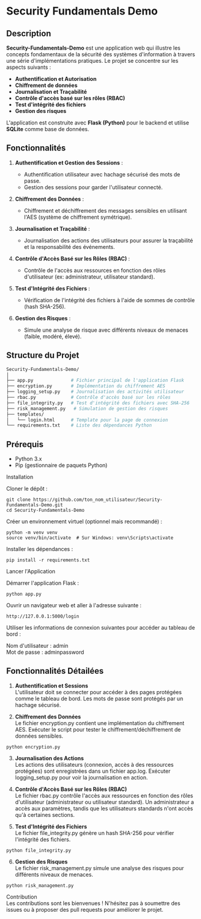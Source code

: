 # Security Fundamentals Demo

## Description

**Security-Fundamentals-Demo** est une application web qui illustre les concepts fondamentaux de la sécurité des systèmes d'information à travers une série d'implémentations pratiques. Le projet se concentre sur les aspects suivants :

- **Authentification et Autorisation**
- **Chiffrement de données**
- **Journalisation et Traçabilité**
- **Contrôle d'accès basé sur les rôles (RBAC)**
- **Test d'intégrité des fichiers**
- **Gestion des risques**

L'application est construite avec **Flask (Python)** pour le backend et utilise **SQLite** comme base de données.

## Fonctionnalités

1. **Authentification et Gestion des Sessions** : 
   - Authentification utilisateur avec hachage sécurisé des mots de passe.
   - Gestion des sessions pour garder l'utilisateur connecté.
   
2. **Chiffrement des Données** :
   - Chiffrement et déchiffrement des messages sensibles en utilisant l'AES (système de chiffrement symétrique).

3. **Journalisation et Traçabilité** :
   - Journalisation des actions des utilisateurs pour assurer la traçabilité et la responsabilité des événements.

4. **Contrôle d'Accès Basé sur les Rôles (RBAC)** :
   - Contrôle de l'accès aux ressources en fonction des rôles d'utilisateur (ex: administrateur, utilisateur standard).

5. **Test d'Intégrité des Fichiers** :
   - Vérification de l'intégrité des fichiers à l'aide de sommes de contrôle (hash SHA-256).

6. **Gestion des Risques** :
   - Simule une analyse de risque avec différents niveaux de menaces (faible, modéré, élevé).

## Structure du Projet

```bash
Security-Fundamentals-Demo/
│
├── app.py              # Fichier principal de l'application Flask
├── encryption.py       # Implémentation du chiffrement AES
├── logging_setup.py    # Journalisation des activités utilisateur
├── rbac.py             # Contrôle d'accès basé sur les rôles
├── file_integrity.py   # Test d'intégrité des fichiers avec SHA-256
├── risk_management.py   # Simulation de gestion des risques
├── templates/
│   └── login.html      # Template pour la page de connexion
└── requirements.txt    # Liste des dépendances Python
```

## Prérequis  

- Python 3.x  
- Pip (gestionnaire de paquets Python)  

Installation  
 
Cloner le dépôt :  
```
git clone https://github.com/ton_nom_utilisateur/Security-Fundamentals-Demo.git
cd Security-Fundamentals-Demo
```
Créer un environnement virtuel (optionnel mais recommandé) :  

```
python -m venv venv
source venv/bin/activate  # Sur Windows: venv\Scripts\activate
```
Installer les dépendances :  

```
pip install -r requirements.txt
```
Lancer l'Application  

Démarrer l'application Flask :  

```
python app.py
```
Ouvrir un navigateur web et aller à l'adresse suivante :  

```
http://127.0.0.1:5000/login
```
Utiliser les informations de connexion suivantes pour accéder au tableau de bord :  

Nom d'utilisateur : admin  
Mot de passe : adminpassword  

## Fonctionnalités Détailées  

1. **Authentification et Sessions**  
L'utilisateur doit se connecter pour accéder à des pages protégées comme le tableau de bord. Les mots de passe sont protégés par un hachage sécurisé.  

2. **Chiffrement des Données**  
Le fichier encryption.py contient une implémentation du chiffrement AES. Exécuter le script pour tester le chiffrement/déchiffrement de données sensibles.  

```
python encryption.py
```

3. **Journalisation des Actions**  
Les actions des utilisateurs (connexion, accès à des ressources protégées) sont enregistrées dans un fichier app.log. Exécuter logging_setup.py pour voir la journalisation en action.  

4. **Contrôle d'Accès Basé sur les Rôles (RBAC)**  
Le fichier rbac.py contrôle l'accès aux ressources en fonction des rôles d'utilisateur (administrateur ou utilisateur standard). Un administrateur a accès aux paramètres, tandis que les utilisateurs standards n'ont accès qu'à certaines sections.  

5. **Test d'Intégrité des Fichiers**  
Le fichier file_integrity.py génère un hash SHA-256 pour vérifier l'intégrité des fichiers.  

```
python file_integrity.py
```
6. **Gestion des Risques**  
Le fichier risk_management.py simule une analyse des risques pour différents niveaux de menaces.  

```
python risk_management.py
```

Contribution  
Les contributions sont les bienvenues ! N'hésitez pas à soumettre des issues ou à proposer des pull requests pour améliorer le projet.  
